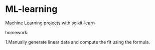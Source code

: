 # ML-learning
Machine Learning projects with scikit-learn  

homework:  

1.Manually generate linear data and compute the fit using the formula.
